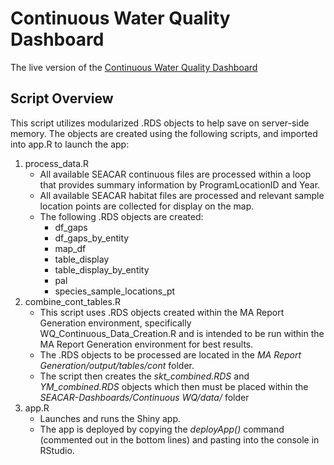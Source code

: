# Continuous Water Quality Dashboard

The live version of the [Continuous Water Quality Dashboard](https://tylerhill.shinyapps.io/seacar-dashboards/)

## Script Overview

This script utilizes modularized .RDS objects to help save on server-side memory. The objects are created using the following scripts, and imported into app.R to launch the app:
1. process_data.R
   - All available SEACAR continuous files are processed within a loop that provides summary information by ProgramLocationID and Year.
   - All available SEACAR habitat files are processed and relevant sample location points are collected for display on the map.
   - The following .RDS objects are created:
     - df_gaps
     - df_gaps_by_entity
     - map_df
     - table_display
     - table_display_by_entity
     - pal
     - species_sample_locations_pt
2. combine_cont_tables.R
   - This script uses .RDS objects created within the MA Report Generation environment, specifically WQ_Continuous_Data_Creation.R and is intended to be run within the MA Report Generation environment for best results.
   - The .RDS objects to be processed are located in the *MA Report Generation/output/tables/cont* folder.
   - The script then creates the *skt_combined.RDS* and *YM_combined.RDS* objects which then must be placed within the *SEACAR-Dashboards/Continuous WQ/data/* folder
3. app.R
   - Launches and runs the Shiny app.
   - The app is deployed by copying the *deployApp()* command (commented out in the bottom lines) and pasting into the console in RStudio.